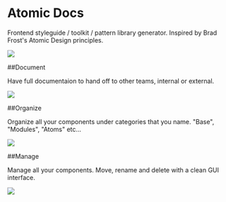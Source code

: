 # Atomic Docs

Frontend styleguide / toolkit / pattern library generator. Inspired by Brad Frost's Atomic Design principles.

<a href="http://atomicdocs.io/"><img class="demoImg" src="http://atomicdocs.io/img/demo1.gif"></a>

##Document

Have full documentaion to hand off to other teams, internal or external.

<img class="docImage" src="http://atomicdocs.io/img/document.png">

##Organize

Organize all your components under categories that you name. "Base", "Modules", "Atoms" etc...

<img src="http://atomicdocs.io/img/organize.png"/>

##Manage

Manage all your components. Move, rename and delete with a clean GUI interface.

<img src="http://atomicdocs.io/img/manage.gif"/>

